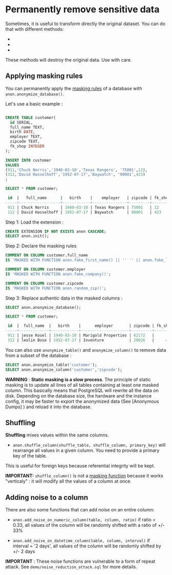 Permanently remove sensitive data
===============================================================================

Sometimes, it is useful to transform directly the original dataset. You can
do that with different methods:

* [Applying masking rules]: #applying-masking-rules
* [Shuffling a column]: #shuffling
* [Adding noise to a column]: #adding-noise-to-a-column

These methods will destroy the original data. Use with care.

Applying masking rules
--------------------------------------------------------------------------------

You can permanently apply the [masking rules] of a database with
`anon.anonymize_database()`.

[masking rules]: declare_masking_rules.md


Let's use a basic example :

```sql

CREATE TABLE customer(
  id SERIAL,
  full_name TEXT,
  birth DATE,
  employer TEXT,
  zipcode TEXT,
  fk_shop INTEGER
);

INSERT INTO customer
VALUES
(911,'Chuck Norris','1940-03-10','Texas Rangers', '75001',12),
(312,'David Hasselhoff','1952-07-17','Baywatch', '90001',423)
;

SELECT * FROM customer;

 id  |   full_name      |   birth    |    employer   | zipcode | fk_shop
-----+------------------+------------+---------------+---------+---------
 911 | Chuck Norris     | 1940-03-10 | Texas Rangers | 75001   | 12
 112 | David Hasselhoff | 1952-07-17 | Baywatch      | 90001   | 423

```

Step 1: Load the extension :

```sql
CREATE EXTENSION IF NOT EXISTS anon CASCADE;
SELECT anon.init();
```

Step 2: Declare the masking rules

```sql
COMMENT ON COLUMN customer.full_name
IS 'MASKED WITH FUNCTION anon.fake_first_name() || '' '' || anon.fake_last_name()';

COMMENT ON COLUMN customer.employer
IS 'MASKED WITH FUNCTION anon.fake_company()';

COMMENT ON COLUMN customer.zipcode
IS 'MASKED WITH FUNCTION anon.random_zip()';
```


Step 3: Replace authentic data in the masked columns :

```sql
SELECT anon.anonymize_database();

SELECT * FROM customer;

 id  |  full_name  |   birth    |      employer       | zipcode | fk_shop
-----+-------------+------------+---------------------+---------+---------
 911 | jesse Kosel | 1940-03-10 | Marigold Properties | 62172   |      12
 312 | leolin Bose | 1952-07-17 | Inventure           | 20026   |     423

```



You can also use `anonymize_table()` and `anonymize_column()` to remove data from
a subset of the database :

```sql
SELECT anon.anonymize_table('customer');
SELECT anon.anonymize_column('customer','zipcode');
```

**WARNING** : **Static masking is a slow process**. The principle of
static masking is to update all lines of all tables containing at
least one masked column. This basically means that PostgreSQL will rewrite
all the data on disk. Depending on the database size, the hardware and the
instance config, it may be faster to export the anonymized data (See
[Anonymous Dumps] ) and reload it into the database.


Shuffling
------------------------------------------------------------------------------

 **Shuffling** mixes values within the same columns.

* `anon.shuffle_column(shuffle_table, shuffle_column, primary_key)` will rearrange
  all values in a given column. You need to provide a primary key of the table.

This is useful for foreign keys because referential integrity will be kept.

**IMPORTANT:**  `shuffle_column()` is not a [masking function] because it works
"verticaly" : it will modify all the values of a column at once.

[masking function]: masking_functions.md

Adding noise to a column
--------------------------------------------------------------------------------


There are also some functions that can add noise on an entire column:

* `anon.add_noise_on_numeric_column(table, column, ratio)` if ratio = 0.33, all
  values of the column will be randomly shifted with a ratio of +/- 33%

* `anon.add_noise_on_datetime_column(table, column, interval)` if interval = '2 days',
  all values of the column will be randomly shifted by +/- 2 days

**IMPORTANT** : These noise functions are vulnerable to a form of
repeat attack. See `demo/noise_reduction_attack.sql` for more details.





